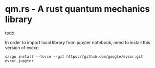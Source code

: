 # qm.rs - A rust quantum mechanics library

todo

In order to import local library from jupyter notebook, need to install this version of evcxr:

```
cargo install --force --git https://github.com/google/evcxr.git evcxr_jupyter
```


